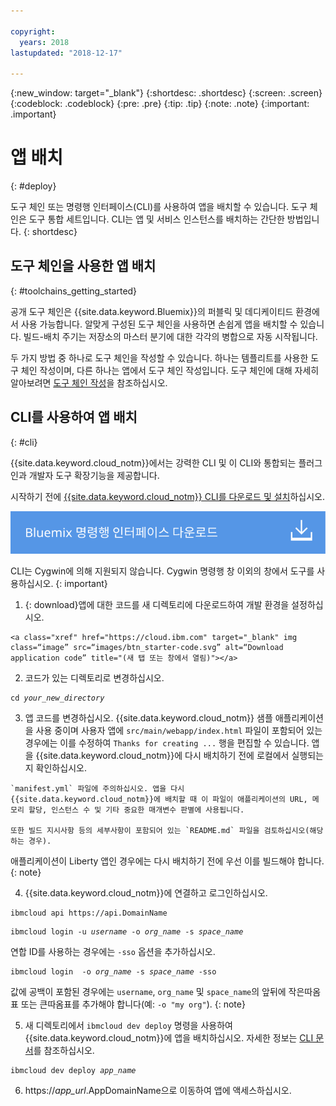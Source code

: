 ```yaml
---

copyright:
  years: 2018
lastupdated: "2018-12-17"

---
```


{:new_window: target="_blank"}
{:shortdesc: .shortdesc}
{:screen: .screen}
{:codeblock: .codeblock}
{:pre: .pre}
{:tip: .tip}
{:note: .note}
{:important: .important}

# 앱 배치
{: #deploy}

도구 체인 또는 명령행 인터페이스(CLI)를 사용하여 앱을 배치할 수 있습니다. 도구 체인은 도구 통합 세트입니다. CLI는 앱 및 서비스 인스턴스를 배치하는 간단한 방법입니다.
{: shortdesc}

## 도구 체인을 사용한 앱 배치
{: #toolchains_getting_started}

공개 도구 체인은 {{site.data.keyword.Bluemix}}의 퍼블릭 및 데디케이티드 환경에서 사용 가능합니다. 알맞게 구성된 도구 체인을 사용하면 손쉽게 앱을 배치할 수 있습니다. 빌드-배치 주기는 저장소의 마스터 분기에 대한 각각의 병합으로 자동 시작됩니다. 

두 가지 방법 중 하나로 도구 체인을 작성할 수 있습니다. 하나는 템플리트를 사용한 도구 체인 작성이며, 다른 하나는 앱에서 도구 체인 작성입니다. 도구 체인에 대해 자세히 알아보려면 [도구 체인 작성](/docs/services/ContinuousDelivery/toolchains_working.html#toolchains_getting_started)을 참조하십시오.

## CLI를 사용하여 앱 배치
{: #cli}

{{site.data.keyword.cloud_notm}}에서는 강력한 CLI 및 이 CLI와 통합되는 플러그인과 개발자 도구 확장기능을 제공합니다. 

시작하기 전에 [{{site.data.keyword.cloud_notm}} CLI를 다운로드 및 설치](/docs/cli/index.html)하십시오.

<p>
<a class="xref" href="https://cloud.ibm.com/docs/cli/index.html#overview" target="_blank" title="(새 탭 또는 창에서 열림)"><img class="image" src="images/btn_bx_commandline.svg" alt="IBM Cloud Developer Tools 다운로드" /></a>
</p>

CLI는 Cygwin에 의해 지원되지 않습니다. Cygwin 명령행 창 이외의 창에서 도구를 사용하십시오.
{: important}

  1. {: download}앱에 대한 코드를 새 디렉토리에 다운로드하여 개발 환경을 설정하십시오.

    <a class="xref" href="https://cloud.ibm.com" target="_blank" img class=“image” src=“images/btn_starter-code.svg” alt=“Download application code” title="(새 탭 또는 창에서 열림)"></a>

  2. 코드가 있는 디렉토리로 변경하십시오.

  <pre class="pre"><code class="hljs">cd <var class="keyword varname">your_new_directory</var></code></pre>

  3.  앱 코드를 변경하십시오. {{site.data.keyword.cloud_notm}} 샘플 애플리케이션을 사용 중이며 사용자 앱에 `src/main/webapp/index.html` 파일이 포함되어 있는 경우에는 이를 수정하여 `Thanks for creating ...` 행을 편집할 수 있습니다. 앱을 {{site.data.keyword.cloud_notm}}에 다시 배치하기 전에 로컬에서 실행되는지 확인하십시오.

    `manifest.yml` 파일에 주의하십시오. 앱을 다시 {{site.data.keyword.cloud_notm}}에 배치할 때 이 파일이 애플리케이션의 URL, 메모리 할당, 인스턴스 수 및 기타 중요한 매개변수 판별에 사용됩니다.

    또한 빌드 지시사항 등의 세부사항이 포함되어 있는 `README.md` 파일을 검토하십시오(해당하는 경우). 

  애플리케이션이 Liberty 앱인 경우에는 다시 배치하기 전에 우선 이를 빌드해야 합니다.
  {: note}

  4. {{site.data.keyword.cloud_notm}}에 연결하고 로그인하십시오.

  <pre class="pre"><code class="hljs">ibmcloud api https://api.<span class="keyword" data-hd-keyref="DomainName">DomainName</span></code></pre>

  <pre class="pre"><code class="hljs">ibmcloud login -u <var class="keyword varname" data-hd-keyref="user_ID">username</var> -o <var class="keyword varname" data-hd-keyref="org_name">org_name</var> -s <var class="keyword varname" data-hd-keyref="space_name">space_name</var></code></pre>

  연합 ID를 사용하는 경우에는 `-sso` 옵션을 추가하십시오.

  <pre class="pre"><code class="hljs">ibmcloud login  -o <var class="keyword varname" data-hd-keyref="org_name">org_name</var> -s <var class="keyword varname" data-hd-keyref="space_name">space_name</var> -sso</code></pre>

  값에 공백이 포함된 경우에는 `username`, `org_name` 및 `space_name`의 앞뒤에 작은따옴표 또는 큰따옴표를 추가해야 합니다(예: `-o "my org"`).
  {: note}

  5. 새 디렉토리에서 `ibmcloud dev deploy` 명령을 사용하여 {{site.data.keyword.cloud_notm}}에 앱을 배치하십시오. 자세한 정보는 [CLI 문서](/docs/cli/idt/commands.html#deploy)를 참조하십시오.

  <pre class="pre"><code class="hljs">ibmcloud dev deploy <var class="keyword varname" data-hd-keyref="app_name">app_name</var></code></pre>

  6. https://<var class="keyword varname" data-hd-keyref="app_url">app_url</var>.<span class="keyword" data-hd-keyref="APPDomain">AppDomainName</span>으로 이동하여 앱에 액세스하십시오. 
